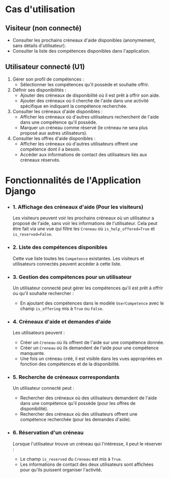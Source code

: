 # Cas d'utilisation

## Visiteur (non connecté)
- Consulter les prochains créneaux d'aide disponibles (anonymement, sans détails d'utilisateur).
- Consulter la liste des compétences disponibles dans l'application.

## Utilisateur connecté (U1)
1. Gérer son profil de compétences :
   - Sélectionner les compétences qu'il possède et souhaite offrir.
2. Définir ses disponibilités :
   - Ajouter des créneaux de disponibilité où il est prêt à offrir son aide.
   - Ajouter des créneaux où il cherche de l'aide dans une activité spécifique en indiquant la compétence recherchée.
3. Consulter les créneaux d'aide disponibles :
   - Afficher les créneaux où d'autres utilisateurs recherchent de l'aide dans une compétence qu'il possède.
   - Marquer un créneau comme réservé (le créneau ne sera plus proposé aux autres utilisateurs).
4. Consulter les offres d'aide disponibles :
   - Afficher les créneaux où d'autres utilisateurs offrent une compétence dont il a besoin.
   - Accéder aux informations de contact des utilisateurs liés aux créneaux réservés.


# Fonctionnalités de l'Application Django


- ### 1. Affichage des créneaux d'aide (Pour les visiteurs)
  Les visiteurs peuvent voir les prochains créneaux où un utilisateur a proposé de l'aide, sans voir les informations de l'utilisateur. Cela peut être fait via une vue qui filtre les `Creneau` où `is_help_offered=True` et `is_reserved=False`.  

- ### 2. Liste des compétences disponibles
  Cette vue liste toutes les `Competence` existantes. Les visiteurs et utilisateurs connectés peuvent accéder à cette liste.  

- ### 3. Gestion des compétences pour un utilisateur
  Un utilisateur connecté peut gérer les compétences qu'il est prêt à offrir ou qu'il souhaite rechercher :
    - En ajoutant des compétences dans le modèle `UserCompetence` avec le champ `is_offering` mis à `True` ou `False`.

- ### 4. Créneaux d'aide et demandes d'aide
  Les utilisateurs peuvent :
    - Créer un `Creneau` où ils offrent de l'aide sur une compétence donnée.
    - Créer un `Creneau` où ils demandent de l'aide pour une compétence manquante.
    - Une fois un créneau créé, il est visible dans les vues appropriées en fonction des compétences et de la disponibilité.

- ###  5. Recherche de créneaux correspondants
  Un utilisateur connecté peut :
    - Rechercher des créneaux où des utilisateurs demandent de l'aide dans une compétence qu'il possède (pour les offres de disponibilité).
    - Rechercher des créneaux où des utilisateurs offrent une compétence recherchée (pour les demandes d'aide).

- ### 6. Réservation d'un créneau
  Lorsque l'utilisateur trouve un créneau qui l'intéresse, il peut le réserver :
    - Le champ `is_reserved` du `Creneau` est mis à `True`.
    - Les informations de contact des deux utilisateurs sont affichées pour qu'ils puissent organiser l'activité.
